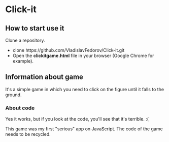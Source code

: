 # Click-it

<h2>How to start use it</h2>
<p>Clone a repository.</p>
<ul>
    <li>clone https://github.com/VladislavFedorov/Click-it.git</li>
    <li>Open the <b>clickitgame.html</b> file in your browser (Google Chrome for example).</li>
</ul>

<h2>Information about game</h2>
<p>It's a simple game in which you need to click on the figure until it falls to the ground.</p>

<h3>About code</h3>
<p>Yes it works, but if you look at the code, you'll see that it's terrible. :(</p>
<p>This game was my first "serious" app on JavaScript. The code of the game needs to be recycled.</p>
